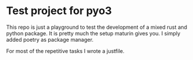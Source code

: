 # Test project for pyo3

This repo is just a playground to test the development of a mixed rust and python package.
It is pretty much the setup maturin gives you. I simply added poetry as package manager.

For most of the repetitive tasks I wrote a justfile.
